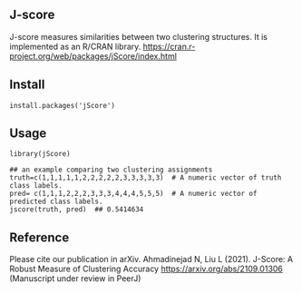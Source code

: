 ## J-score

J-score measures similarities between two clustering structures. It is implemented as an R/CRAN library. https://cran.r-project.org/web/packages/jScore/index.html

## Install 
````
install.packages('jScore')
````
## Usage 
````
library(jScore)

## an example comparing two clustering assignments
truth=c(1,1,1,1,1,2,2,2,2,2,3,3,3,3,3)  # A numeric vector of truth class labels.
pred= c(1,1,1,2,2,2,3,3,3,4,4,4,5,5,5)  # A numeric vector of predicted class labels.
jscore(truth, pred)  ## 0.5414634
````
## Reference
Please cite our publication in arXiv.
Ahmadinejad N, Liu L (2021). J-Score: A Robust Measure of Clustering Accuracy https://arxiv.org/abs/2109.01306
(Manuscript under review in PeerJ)
